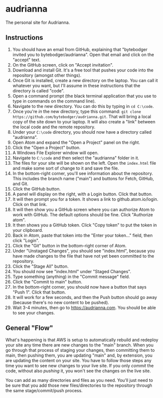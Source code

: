 # audrianna

The personal site for Audrianna.

## Instructions

1. You should have an email from GitHub, explaining that "bytebodger invited you to bytebodger/audrianna".  Open that email and click on the "accept" text.
1. On the GitHub screen, click on "Accept invitation".
1. Download and install Git. It's a free tool that pushes your code into the repository (amongst other things).
1. Once Git is installed, create a new directory on the laptop. You can call it whatever you want, but I'll assume in these instructions that the directory is called "code".
1. Open a command prompt (the black terminal application that you use to type in commands on the command line).
1. Navigate to the new directory. You can do this by typing in `cd C:\code`.
1. Once you're _in_ the new directory, type this command: `git clone https://github.com/bytebodger/audrianna.git`. That will bring a local copy of the site down to your laptop. It will also create a "link" between the local code and the remote repository.
1. Under your `C:\code` directory, you should now have a directory called "audrianna".
1. Open Atom and expand the "Open a Project" panel on the right.
1. Click the "Open a Project" button.
1. A Windows File Explorer window will open.
1. Navigate to `C:\code` and then select the "audrianna" folder in it.
1. The files for your site will be shown on the left.  Open the `index.html` file and make some sort of change to it and save the file.
1. In the bottom-right corner, you'll see information about the repository.  This includes the branch name ("main") and buttons for Fetch, GitHub, and Git.
1. Click the GitHub button.  
1. A panel will display on the right, with a Login button.  Click that button.
1. It will then prompt you for a token.  It shows a link to github.atom.io/login.  Click on that link.
1. It will then show you a GitHub screen where you can authorize Atom to work with GitHub.  The default options should be fine.  Click "Authorize atom".
1. It then shows you a GitHub token.  Click "Copy token" to put the token in your clipboard.
1. Back in Atom, paste that token into the "Enter your token..." field, then click "Login".
1. Click the "Git" button in the bottom-right corner of Atom.
1. Under "Unstaged Changes", you should see "index.html", because you have made changes to the file that have not yet been committed to the repository.
1. Click the "Stage All" button.
1. You should now see "index.html" under "Staged Changes".
1. Type something (anything) in the "Commit message" field.
1. Click the "Commit to main" button.
1. In the bottom-right corner, you should now have a button that says "Push 1".  Click that button.
1. It will work for a few seconds, and then the Push button should go away (because there's no new content to be pushed).
1. Wait 3-4 minutes, then go to https://audrianna.com.  You should be able to see your changes.

## General "Flow"

What's happening is that AWS is setup to automatically rebuild and redeploy your site any time there are new changes to the "main" branch.  When you go through that process of staging your changes, then committing them to main, then pushing them, you are updating "main" and, by extension, you are updating the content on your site.  You have to follow those steps any time you want to see new changes to your live site.  If you only _commit_ the code, without also _pushing_ it, you won't see the changes on the live site.

You can add as many directories and files as you need.  You'll just need to be sure that you add those new files/directories to the repository through the same stage/commit/push process.
